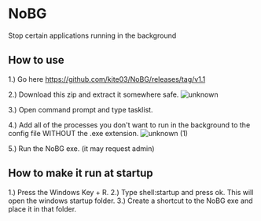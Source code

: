 # NoBG
Stop certain applications running in the background

## How to use
1.) Go here https://github.com/kite03/NoBG/releases/tag/v1.1

2.) Download this zip and extract it somewhere safe.
![unknown](https://user-images.githubusercontent.com/67329371/158407207-0663c869-1044-4303-95eb-a1264e22a7ab.png)

3.) Open command prompt and type tasklist.

4.) Add all of the processes you don't want to run in the background to the config file WITHOUT the .exe extension.
![unknown (1)](https://user-images.githubusercontent.com/67329371/158407566-120d7ad4-088f-4cd1-9740-e0cf9fe0393c.png)

5.) Run the NoBG exe. (it may request admin)

## How to make it run at startup
1.) Press the Windows Key + R.
2.) Type shell:startup and press ok. This will open the windows startup folder.
3.) Create a shortcut to the NoBG exe and place it in that folder.
